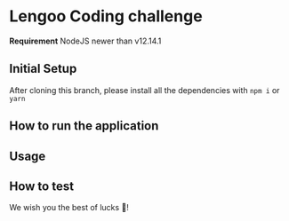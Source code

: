 # Lengoo Coding challenge

**Requirement**
NodeJS newer than v12.14.1

## Initial Setup

After cloning this branch, please install all the dependencies with `npm i` or `yarn`

## How to run the application


## Usage

## How to test



We wish you the best of lucks 🙏! 
